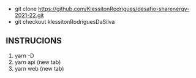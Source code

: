 - git clone https://github.com/KlessitonRodrigues/desafio-sharenergy-2021-22.git
- git checkout klessitonRodriguesDaSilva
## INSTRUCIONS
1. yarn -D
2. yarn api (new tab)
3. yarn web (new tab)
